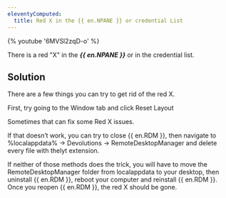 ```yaml
---
eleventyComputed:
  title: Red X in the {{ en.NPANE }} or credential List
---
```

{% youtube '6MVSl2zqD-o' %}  

There is a red "X" in the ***{{ en.NPANE }}*** or in the credential list.
## Solution
There are a few things you can try to get rid of the red X.  

First, try going to the Window tab and click Reset Layout  

Sometimes that can fix some Red X issues.  

If that doesn’t work, you can try to close {{ en.RDM }}, then navigate to %localappdata% -> Devolutions -> RemoteDesktopManager and delete every file with thelyt extension.  

If neither of those methods does the trick, you will have to move the RemoteDesktopManager folder from localappdata to your desktop, then uninstall {{ en.RDM }}, reboot your computer and reinstall {{ en.RDM }}. Once you reopen {{ en.RDM }}, the red X should be gone.
